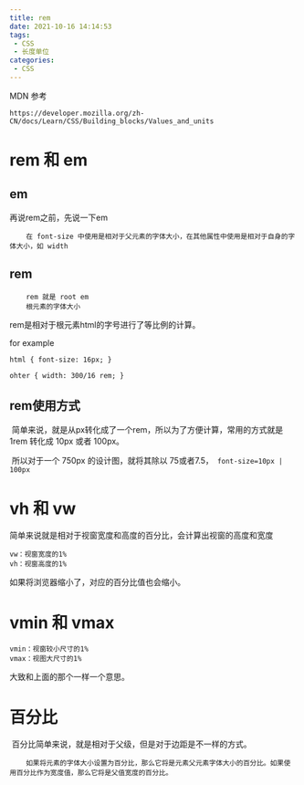 ```yaml
---
title: rem
date: 2021-10-16 14:14:53
tags: 
 - CSS
 - 长度单位
categories:
 - CSS
---
```




 MDN 参考

```
https://developer.mozilla.org/zh-CN/docs/Learn/CSS/Building_blocks/Values_and_units
```



# rem 和 em

## em

再说rem之前，先说一下em

```
	在 font-size 中使用是相对于父元素的字体大小，在其他属性中使用是相对于自身的字体大小，如 width
```

## rem

```
	rem 就是 root em
	根元素的字体大小
```

rem是相对于根元素html的字号进行了等比例的计算。

for example

```
html { font-size: 16px; }

ohter { width: 300/16 rem; }
```

## rem使用方式

​		简单来说，就是从px转化成了一个rem，所以为了方便计算，常用的方式就是 1rem 转化成 10px 或者 100px。

​		所以对于一个 750px 的设计图，就将其除以 75或者7.5，` font-size=10px | 100px` 



# vh 和 vw

简单来说就是相对于视窗宽度和高度的百分比，会计算出视窗的高度和宽度

```
vw：视窗宽度的1%
vh：视窗高度的1%
```

如果将浏览器缩小了，对应的百分比值也会缩小。



# vmin 和 vmax

```
vmin：视窗较小尺寸的1%
vmax：视图大尺寸的1%
```

大致和上面的那个一样一个意思。



# 百分比

​		百分比简单来说，就是相对于父级，但是对于边距是不一样的方式。

```
	如果将元素的字体大小设置为百分比，那么它将是元素父元素字体大小的百分比。如果使用百分比作为宽度值，那么它将是父值宽度的百分比。
```

